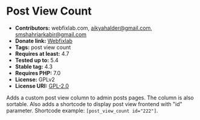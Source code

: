 # Post View Count

- **Contributors:** webfixlab.com, aikyahalder@gmail.com, smshahriarkabir@gmail.com
- **Donate link:** [Webfixlab](https://webfixlab.com/)
- **Tags:** post view count
- **Requires at least:** 4.7
- **Tested up to:** 5.4
- **Stable tag:** 4.3
- **Requires PHP:** 7.0
- **License:** GPLv2
- **License URI:** [GPL-2.0](https://www.gnu.org/licenses/gpl-2.0.html)

Adds a custom post view column to admin posts pages. The column is also sortable. Also adds a shortcode to display post view frontend with "id" parameter. Shortcode example: `[post_view_count id="222"]`.

